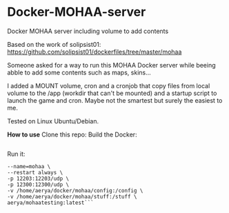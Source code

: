 # Docker-MOHAA-server
Docker MOHAA server including volume to add contents

Based on the work of solipsist01: https://github.com/solipsist01/dockerfiles/tree/master/mohaa

Someone asked for a way to run this MOHAA Docker server while beeing abble to add some contents such as maps, skins...

I added a MOUNT volume, cron and a cronjob that copy files from local volume to the /app (workdir that can't be mounted) and a startup script to launch the game and cron.
Maybe not the smartest but surely the easiest to me.

Tested on Linux Ubuntu/Debian.

**How to use**
Clone this repo: 
Build the Docker: 
```

```
Run it:
```docker run -d \
--name=mohaa \
--restart always \
-p 12203:12203/udp \
-p 12300:12300/udp \
-v /home/aerya/docker/mohaa/config:/config \
-v /home/aerya/docker/mohaa/stuff:/stuff \
aerya/mohaatesting:latest```
